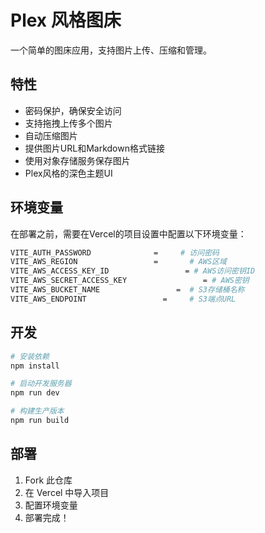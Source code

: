 # Plex 风格图床

一个简单的图床应用，支持图片上传、压缩和管理。

## 特性

- 密码保护，确保安全访问
- 支持拖拽上传多个图片
- 自动压缩图片
- 提供图片URL和Markdown格式链接
- 使用对象存储服务保存图片
- Plex风格的深色主题UI

## 环境变量

在部署之前，需要在Vercel的项目设置中配置以下环境变量：

```bash
VITE_AUTH_PASSWORD              =     # 访问密码
VITE_AWS_REGION                 =       # AWS区域
VITE_AWS_ACCESS_KEY_ID                 = # AWS访问密钥ID
VITE_AWS_SECRET_ACCESS_KEY                 = # AWS密钥
VITE_AWS_BUCKET_NAME                 =  # S3存储桶名称
VITE_AWS_ENDPOINT                 =     # S3端点URL
```

## 开发

```bash
# 安装依赖
npm install

# 启动开发服务器
npm run dev

# 构建生产版本
npm run build
```

## 部署

1. Fork 此仓库
2. 在 Vercel 中导入项目
3. 配置环境变量
4. 部署完成！
